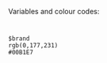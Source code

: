 <p>Variables and colour codes:</p>
<code class="Code Code--lang-scss">
<pre>
$brand
rgb(0,177,231)
#00B1E7
</pre>
</code>
